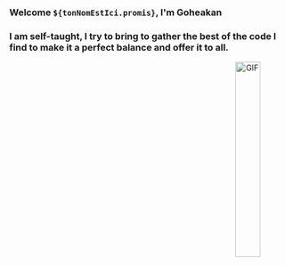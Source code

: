   
  
  
  ### Welcome ```${tonNomEstIci.promis}```, I'm Goheakan

### I am self-taught, I try to bring to gather the best of the code I find to make it a perfect balance and offer it to all.

<p align="center">
  <img align="right" width="30%" alt="GIF" src="https://media.giphy.com/media/xUPGGDNsLvqsBOhuU0/giphy.gif"/>
</p>
